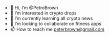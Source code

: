 - 👋 Hi, I’m @PetroBrown
- 👀 I’m interested in crypto drops
- 🌱 I’m currently learning all crypto news
- 💞️ I’m looking to collaborate on fitness apps 
- 📫 How to reach me peterbrown@gmail.com

<!---
PetroBrown/PetroBrown is a ✨ special ✨ repository because its `README.md` (this file) appears on your GitHub profile.
You can click the Preview link to take a look at your changes.
--->
